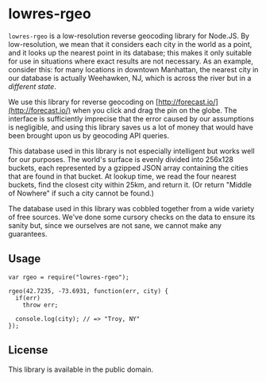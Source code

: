 lowres-rgeo
===========

`lowres-rgeo` is a low-resolution reverse geocoding library for Node.JS. By
low-resolution, we mean that it considers each city in the world as a point,
and it looks up the nearest point in its database; this makes it only suitable
for use in situations where exact results are not necessary. As an example,
consider this: for many locations in downtown Manhattan, the nearest city in
our database is actually Weehawken, NJ, which is across the river but in a
*different state*.

We use this library for reverse geocoding on
[http://forecast.io/](http://forecast.io/) when you click and drag the pin on
the globe. The interface is sufficiently imprecise that the error caused by our
assumptions is negligible, and using this library saves us a lot of money that
would have been brought upon us by geocoding API queries.

This database used in this library is not especially intelligent but works well
for our purposes. The world's surface is evenly divided into 256x128 buckets,
each represented by a gzipped JSON array containing the cities that are found
in that bucket. At lookup time, we read the four nearest buckets, find the
closest city within 25km, and return it. (Or return "Middle of Nowhere" if such
a city cannot be found.)

The database used in this library was cobbled together from a wide variety of
free sources. We've done some cursory checks on the data to ensure its sanity
but, since we ourselves are not sane, we cannot make any guarantees.

Usage
-----

    var rgeo = require("lowres-rgeo");

    rgeo(42.7235, -73.6931, function(err, city) {
      if(err)
        throw err;

      console.log(city); // => "Troy, NY"
    });

License
-------

This library is available in the public domain.
